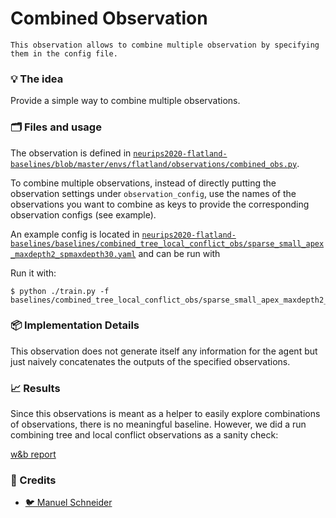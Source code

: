 # Combined Observation

```{admonition} TL;DR
This observation allows to combine multiple observation by specifying them in the config file.
```

### 💡 The idea

Provide a simple way to combine multiple observations.

### 🗂️ Files and usage

The observation is defined in [`neurips2020-flatland-baselines/blob/master/envs/flatland/observations/combined_obs.py`](https://gitlab.aicrowd.com/flatland/neurips2020-flatland-baselines/blob/master/envs/flatland/observations/combined_obs.py).

To combine multiple observations, instead of directly putting the observation settings under `observation_config`, use the names of the observations you want to combine as keys to provide the corresponding observation configs (see example).

An example config is located in [`neurips2020-flatland-baselines/baselines/combined_tree_local_conflict_obs/sparse_small_apex_maxdepth2_spmaxdepth30.yaml`](https://gitlab.aicrowd.com/flatland/neurips2020-flatland-baselines/blob/master/baselines/combined_tree_local_conflict_obs/sparse_small_apex_maxdepth2_spmaxdepth30.yaml) and can be run with

Run it with:

```console
$ python ./train.py -f baselines/combined_tree_local_conflict_obs/sparse_small_apex_maxdepth2_spmaxdepth30.yaml  
```

### 📦 Implementation Details

This observation does not generate itself any information for the agent but just naively concatenates the outputs of the specified observations.

### 📈 Results

Since this observations is meant as a helper to easily explore combinations of observations, there is no meaningful baseline. However, we did a run combining tree and local conflict observations as a sanity check:

[w&b report](https://app.wandb.ai/masterscrat/flatland/reports/Tree-and-Conflict-Obs-|-sparse-small_v0--VmlldzoxNTc4MzU)

### 🌟 Credits

- [🐦 Manuel Schneider](https://twitter.com/m_c_schneider)
